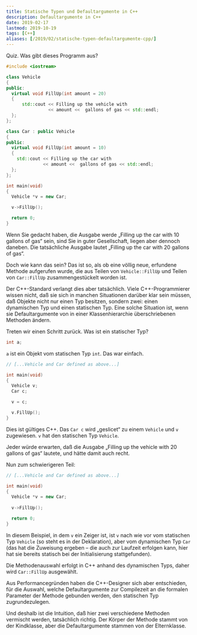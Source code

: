 ```yaml
---
title: Statische Typen und Defaultargumente in C++
description: Defaultargumente in C++
date: 2019-02-17
lastmod: 2019-10-19
tags: [C++]
aliases: [/2019/02/statische-typen-defaultargumente-cpp/]
---
```

Quiz. Was gibt dieses Programm aus?

```c++
#include <iostream>

class Vehicle
{
public:
  virtual void FillUp(int amount = 20)
  {
      std::cout << Filling up the vehicle with 
                << amount <<  gallons of gas << std::endl;
  };
};

class Car : public Vehicle
{
public:
  virtual void FillUp(int amount = 10)
  {
    std::cout << Filling up the car with 
              << amount <<  gallons of gas << std::endl;
  };
};

int main(void)
{
  Vehicle *v = new Car;

  v->FillUp();

  return 0;
}
```

Wenn Sie gedacht haben, die Ausgabe werde „Filling up the car with 10 gallons of gas“ sein, sind Sie in guter Gesellschaft, liegen aber dennoch daneben. Die tatsächliche Ausgabe lautet „Filling up the car with 20 gallons of gas“.

Doch wie kann das sein? Das ist so, als ob eine völlig neue, erfundene Methode aufgerufen wurde, die aus Teilen von `Vehicle::FillUp` und Teilen von `Car::FillUp` zusammengestückelt worden ist.

Der C++-Standard verlangt dies aber tatsächlich. Viele C++-Programmierer wissen nicht, daß sie sich in manchen Situationen darüber klar sein müssen, daß Objekte nicht nur einen Typ besitzen, sondern zwei: einen dynamischen Typ und einen statischen Typ. Eine solche Situation ist, wenn sie Defaultargumente von in einer Klassenhierarchie überschriebenen Methoden ändern.

Treten wir einen Schritt zurück. Was ist ein statischer Typ?

```c++
int a;
```

`a` ist ein Objekt vom statischen Typ `int`. Das war einfach.

```c++
// [...Vehicle and Car defined as above...]

int main(void)
{
  Vehicle v;
  Car c;

  v = c;

  v.FillUp();
}
```

Dies ist gültiges C++. Das `Car c` wird „geslicet“ zu einem `Vehicle` und `v` zugewiesen. `v` hat den statischen Typ `Vehicle`.

Jeder würde erwarten, daß die Ausgabe „Filling up the vehicle with 20 gallons of gas“ lautete, und hätte damit auch recht.

Nun zum schwierigeren Teil:

```c++
// [...Vehicle and Car defined as above...]

int main(void)
{
  Vehicle *v = new Car;
  
  v->FillUp();

  return 0;
}
```

In diesem Beispiel, in dem `v` ein Zeiger ist, ist `v` nach wie vor vom statischen Typ `Vehicle` (so steht es in der Deklaration), aber vom dynamischen Typ `Car` (das hat die Zuweisung ergeben – die auch zur Laufzeit erfolgen kann, hier hat sie bereits statisch bei der Initialisierung stattgefunden).

Die Methodenauswahl erfolgt in C++ anhand des dynamischen Typs, daher wird `Car::FillUp` ausgewählt.

Aus Performancegründen haben die C++-Designer sich aber entschieden, für die Auswahl, welche Defaultargumente zur Compilezeit an die formalen Parameter der Methode gebunden werden, den statischen Typ zugrundezulegen.

Und deshalb ist die Intuition, daß hier zwei verschiedene Methoden vermischt werden, tatsächlich richtig. Der Körper der Methode stammt von der Kindklasse, aber die Defaultargumente stammen von der Elternklasse.